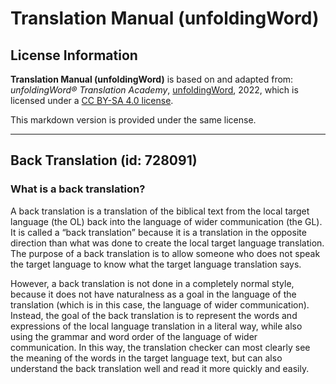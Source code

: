 # Translation Manual (unfoldingWord)

## License Information

**Translation Manual (unfoldingWord)** is based on and adapted from: _unfoldingWord® Translation Academy_, [unfoldingWord](https://unfoldingword.org/utw), 2022, which is licensed under a [CC BY-SA 4.0 license](https://creativecommons.org/licenses/by-sa/4.0/legalcode.en).

This markdown version is provided under the same license.



--------------------------------

## Back Translation (id: 728091)

### What is a back translation?

A back translation is a translation of the biblical text from the local target language (the OL) back into the language of wider communication (the GL). It is called a “back translation” because it is a translation in the opposite direction than what was done to create the local target language translation. The purpose of a back translation is to allow someone who does not speak the target language to know what the target language translation says.

However, a back translation is not done in a completely normal style, because it does not have naturalness as a goal in the language of the translation (which is in this case, the language of wider communication). Instead, the goal of the back translation is to represent the words and expressions of the local language translation in a literal way, while also using the grammar and word order of the language of wider communication. In this way, the translation checker can most clearly see the meaning of the words in the target language text, but can also understand the back translation well and read it more quickly and easily.


